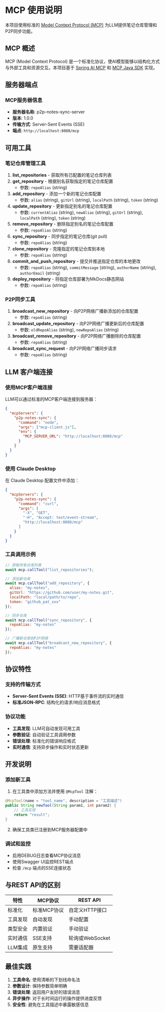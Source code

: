 # MCP 使用说明

本项目使用标准的 [Model Context Protocol (MCP)](https://modelcontextprotocol.io/) 为LLM提供笔记仓库管理和P2P同步功能。

## MCP 概述

MCP (Model Context Protocol) 是一个标准化协议，使AI模型能够以结构化方式与外部工具和资源交互。本项目基于 [Spring AI MCP](https://docs.spring.io/spring-ai/reference/api/mcp/mcp-overview.html) 和 [MCP Java SDK](https://modelcontextprotocol.io/sdk/java/mcp-overview) 实现。

## 服务器端点

### MCP服务器信息
- **服务器名称**: p2p-notes-sync-server
- **版本**: 1.0.0
- **传输方式**: Server-Sent Events (SSE)
- **端点**: `http://localhost:8080/mcp`

## 可用工具

### 笔记仓库管理工具

1. **list_repositories** - 获取所有已配置的笔记仓库列表
2. **get_repository** - 根据别名获取指定的笔记仓库配置
   - 参数: `repoAlias` (string)
3. **add_repository** - 添加一个新的笔记仓库配置
   - 参数: `alias` (string), `gitUrl` (string), `localPath` (string), `token` (string)
4. **update_repository** - 更新指定别名的笔记仓库配置
   - 参数: `currentAlias` (string), `newAlias` (string), `gitUrl` (string), `localPath` (string), `token` (string)
5. **remove_repository** - 删除指定别名的笔记仓库配置
   - 参数: `repoAlias` (string)
6. **sync_repository** - 同步指定的笔记仓库(git pull)
   - 参数: `repoAlias` (string)
7. **clone_repository** - 克隆指定的笔记仓库到本地
   - 参数: `repoAlias` (string)
8. **commit_and_push_repository** - 提交并推送指定仓库的本地更改
   - 参数: `repoAlias` (string), `commitMessage` (string), `authorName` (string), `authorEmail` (string)
9. **deploy_repository** - 将指定仓库部署为MkDocs静态网站
   - 参数: `repoAlias` (string)

### P2P同步工具

1. **broadcast_new_repository** - 向P2P网络广播新添加的仓库配置
   - 参数: `repoAlias` (string)
2. **broadcast_update_repository** - 向P2P网络广播更新后的仓库配置
   - 参数: `oldRepoAlias` (string), `newRepoAlias` (string)
3. **broadcast_remove_repository** - 向P2P网络广播删除的仓库配置
   - 参数: `repoAlias` (string)
4. **broadcast_sync_request** - 向P2P网络广播同步请求
   - 参数: `repoAlias` (string)

## LLM 客户端连接

### 使用MCP客户端连接

LLM可以通过标准的MCP客户端连接到服务器：

```json
{
  "mcpServers": {
    "p2p-notes-sync": {
      "command": "node",
      "args": ["mcp-client.js"],
      "env": {
        "MCP_SERVER_URL": "http://localhost:8080/mcp"
      }
    }
  }
}
```

### 使用 Claude Desktop

在 Claude Desktop 配置文件中添加：

```json
{
  "mcpServers": {
    "p2p-notes-sync": {
      "command": "curl",
      "args": [
        "-X", "GET",
        "-H", "Accept: text/event-stream",
        "http://localhost:8080/mcp"
      ]
    }
  }
}
```

### 工具调用示例

```javascript
// 获取所有仓库列表
await mcp.callTool("list_repositories");

// 添加新仓库
await mcp.callTool("add_repository", {
  alias: "my-notes",
  gitUrl: "https://github.com/user/my-notes.git",
  localPath: "local/path/to/repo",
  token: "github_pat_xxx"
});

// 同步仓库
await mcp.callTool("sync_repository", {
  repoAlias: "my-notes"
});

// 广播新仓库到P2P网络
await mcp.callTool("broadcast_new_repository", {
  repoAlias: "my-notes"
});
```

## 协议特性

### 支持的传输方式
- **Server-Sent Events (SSE)**: HTTP基于事件流的实时通信
- **标准JSON-RPC**: 结构化的请求/响应消息格式

### 协议功能
- **工具发现**: LLM可自动发现可用工具
- **参数验证**: 自动验证工具调用参数
- **错误处理**: 标准化的错误响应格式
- **实时通信**: 支持异步操作和实时状态更新

## 开发说明

### 添加新工具

1. 在工具类中添加方法并使用 `@McpTool` 注解：

```java
@McpTool(name = "tool_name", description = "工具描述")
public String newTool(String param1, int param2) {
    // 工具实现
    return "result";
}
```

2. 确保工具类已注册到MCP服务器配置中

### 调试和监控

- 启用DEBUG日志查看MCP协议消息
- 使用Swagger UI监控REST端点
- 检查 `/mcp` 端点的SSE连接状态

## 与REST API的区别

| 特性 | MCP协议 | REST API |
|------|---------|----------|
| 标准化 | 标准MCP协议 | 自定义HTTP接口 |
| 工具发现 | 自动发现 | 手动配置 |
| 类型安全 | 内置验证 | 手动验证 |
| 实时通信 | SSE支持 | 轮询或WebSocket |
| LLM集成 | 原生支持 | 需要适配器 |

## 最佳实践

1. **工具命名**: 使用清晰的下划线命名法
2. **参数设计**: 保持参数简单明确
3. **错误处理**: 返回用户友好的错误消息
4. **异步操作**: 对于长时间运行的操作提供进度反馈
5. **安全性**: 避免在工具描述中暴露敏感信息 